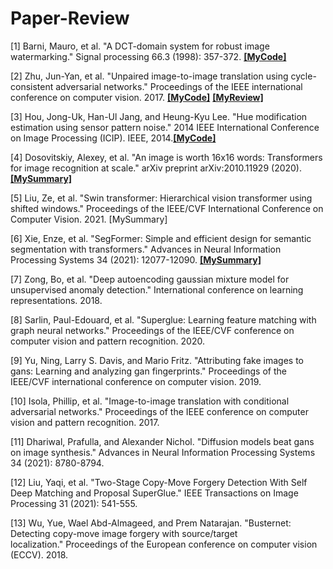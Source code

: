 # Paper-Review

[1]  Barni, Mauro, et al. "A DCT-domain system for robust image watermarking." Signal processing 66.3 (1998): 357-372.  [**[MyCode]**](https://github.com/tmdrn9/Paper-Review/tree/main/A%20DCT-domain%20system%20for%20robust%20image%20watermarking)

[2]  Zhu, Jun-Yan, et al. "Unpaired image-to-image translation using cycle-consistent adversarial networks." Proceedings of the IEEE international conference on computer vision. 2017.  [**[MyCode]**](https://github.com/tmdrn9/Paper-Review/tree/main/Unpaired%20Image-to-Image%20Translation%20using%20Cycle-Consistent%20Adversarial%20Networks)  [**[MyReview]**](https://velog.io/@victory/%EB%85%BC%EB%AC%B8%EB%A6%AC%EB%B7%B0Unpaired-Image-to-Image-Translation-using-Cycle-Consistent-Adversarial-NetworksCycleGAN)

[3]  Hou, Jong-Uk, Han-Ul Jang, and Heung-Kyu Lee. "Hue modification estimation using sensor pattern noise." 2014 IEEE International Conference on Image Processing (ICIP). IEEE, 2014.[**[MyCode]**](https://github.com/tmdrn9/Paper-Review/tree/main/Hue%20modification%20estimation%20using%20sensor%20pattern%20noise)

[4] Dosovitskiy, Alexey, et al. "An image is worth 16x16 words: Transformers for image recognition at scale." arXiv preprint arXiv:2010.11929 (2020). [**[MySummary]**](https://velog.io/@victory/%EB%85%BC%EB%AC%B8%EC%9A%94%EC%95%BD-AN-IMAGE-IS-WORTH-16X16-WORDSTRANSFORMERS-FOR-IMAGE-RECOGNITION-AT-SCALE-ViT)

[5] Liu, Ze, et al. "Swin transformer: Hierarchical vision transformer using shifted windows." Proceedings of the IEEE/CVF International Conference on Computer Vision. 2021. [MySummary]

[6] Xie, Enze, et al. "SegFormer: Simple and efficient design for semantic segmentation with transformers." Advances in Neural Information Processing Systems 34 (2021): 12077-12090. [**[MySummary]**](https://velog.io/@victory/%EB%85%BC%EB%AC%B8%EC%9A%94%EC%95%BD-SegFormer-Simple-and-Efficient-Design-for-Semantic-Segmentation-with-Transformers)

[7] Zong, Bo, et al. "Deep autoencoding gaussian mixture model for unsupervised anomaly detection." International conference on learning representations. 2018.

[8] Sarlin, Paul-Edouard, et al. "Superglue: Learning feature matching with graph neural networks." Proceedings of the IEEE/CVF conference on computer vision and pattern recognition. 2020.

[9] Yu, Ning, Larry S. Davis, and Mario Fritz. "Attributing fake images to gans: Learning and analyzing gan fingerprints." Proceedings of the IEEE/CVF international conference on computer vision. 2019.

[10] Isola, Phillip, et al. "Image-to-image translation with conditional adversarial networks." Proceedings of the IEEE conference on computer vision and pattern recognition. 2017.

[11] Dhariwal, Prafulla, and Alexander Nichol. "Diffusion models beat gans on image synthesis." Advances in Neural Information Processing Systems 34 (2021): 8780-8794.

[12] Liu, Yaqi, et al. "Two-Stage Copy-Move Forgery Detection With Self Deep Matching and Proposal SuperGlue." IEEE Transactions on Image Processing 31 (2021): 541-555.

[13] Wu, Yue, Wael Abd-Almageed, and Prem Natarajan. "Busternet: Detecting copy-move image forgery with source/target localization." Proceedings of the European conference on computer vision (ECCV). 2018.
